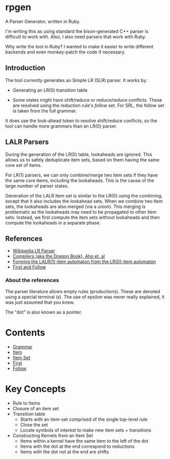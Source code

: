 # rpgen
A Parser Generator, written in Ruby.

I'm writing this as using standard the bison-generated C++ parser is difficult to work with.
Also, I also need parsers that work with Ruby.

Why write the tool in Ruby?  I wanted to make it easier to write
different backends and even monkey-patch the code if necessary.

## Introduction

The tool currently generates an Simple LR (SLR) parser.  It works by:

* Generating an LR(0) transition table

* Some states might have shift/reduce or reduce/reduce conflicts.
  These are resolved using the reduction rule's *follow* set.  For SRL, the
  follow set is taken from the full grammar.

It does use the look-ahead token to resolve shift/reduce conflicts, so the tool can handle
more grammars than an LR(0) parser.

## LALR Parsers

During the generation of the LR(0) table, lookaheads are ignored.
This allows us to safely deduplicate item sets, based on them having the same
core set of items.

For LR(1) parsers, we can only combine/merge two item sets if they
have the same core items, including the lookaheads.  This is the cause
of the large number of parser states.

Generation of the LALR item set is similar to the LR(0) using the
combining, except that it also includes the lookahead sets.  When we
combine two item sets, the lookaheads are also merged (via a union).
This merging is problematic as the lookaheads may need to be
propagated to other item sets.  Instead, we first compute the item
sets without lookaheads and then compute the lookaheads in a separate
phase.

## References

* [Wikipedia LR Parser](https://en.wikipedia.org/wiki/LR_parser)
* [Compilers (aka the Dragon Book), Aho et. al](https://faculty.sist.shanghaitech.edu.cn/faculty/songfu/cav/Dragon-book.pdf)
* [Forming the LALR(1)-item automaton from the LR(0)-item automaton](http://pages.cpsc.ucalgary.ca/~robin/class/411/LALR1/LALR1_follow_sets.html)
* [First and Follow](https://www.cs.uaf.edu/~cs331/notes/FirstFollow.pdf)

### About the references

The parser literature allows empty rules (productions).  These are
denoted using a special terminal ($\epsilon$).  The use of
epsilon was never really explained, it was just assumed that you knew.

The "dot" is also known as a pointer.

# Contents

* [Grammar](md/grammar.md)
* [Item](md/item.md)
* [Item Set](md/item_set.md)
* [First](md/first.md)
* [Follow](md/follow.md)

# Key Concepts

* Rule to Items
* Closure of an item set
* Transition table
  * Starts with an item-set comprised of the single top-level rule
  * Close the set
  * Locate symbols of interest to make new item sets + transitions
* Constructing Kernels from an Item Set
  * Items within a kernel have the same item to the left of the dot
  * Items with the dot at the end correspond to reductions
  * Items with the dot not at the end are shifts


